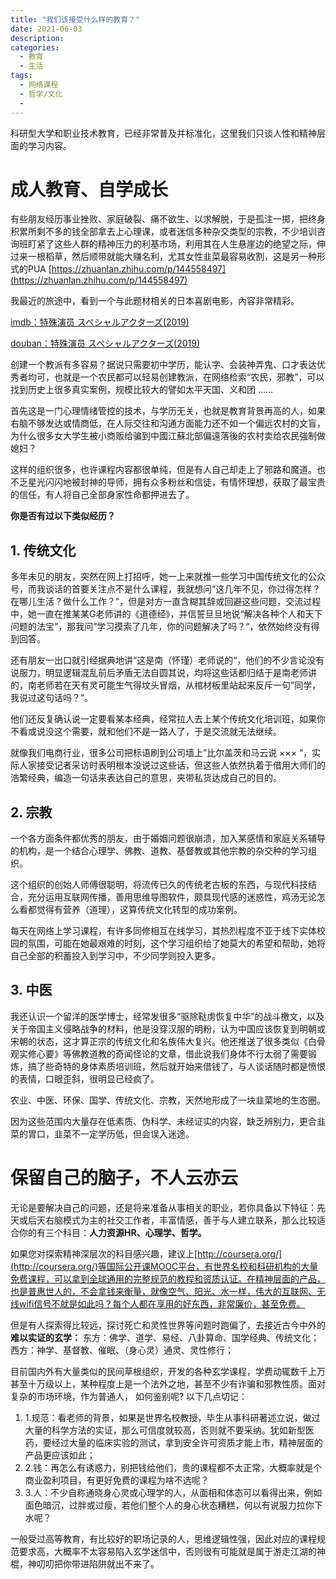 ```yaml
---
title: "我们该接受什么样的教育？"
date: 2021-06-03
description:
categories:
  - 教育
  - 生活
tags:
  - 网络课程
  - 哲学/文化
  -
---
```


科研型大学和职业技术教育，已经非常普及并标准化，这里我们只谈人性和精神层面的学习内容。

# **成人教育、自学成长**

有些朋友经历事业挫败、家庭破裂、痛不欲生、以求解脱，于是孤注一掷，把终身积累所剩不多的钱全部拿去上心理课，或者迷信多种杂交类型的宗教，不少培训咨询班盯紧了这些人群的精神压力的利基市场，利用其在人生悬崖边的绝望之际，伸过来一根稻草，然后顺带就能大赚名利，尤其女性韭菜最容易收割，这是另一种形式的PUA [https://zhuanlan.zhihu.com/p/144558497](https://zhuanlan.zhihu.com/p/144558497)

我最近的旅途中，看到一个与此题材相关的日本喜剧电影，內容非常精彩。

[imdb：特殊演员 スペシャルアクターズ(2019)](https://www.imdb.com/title/tt10403962/)

[douban：特殊演员 スペシャルアクターズ(2019)](https://movie.douban.com/subject/33450305/)

创建一个教派有多容易？据说只需要初中学历，能认字、会装神弄鬼、口才表达优秀者均可，也就是一个农民都可以轻易创建教派，在网络检索“农民，邪教”，可以找到历史上很多真实案例，规模比较大的譬如太平天国、义和团 ……

首先这是一门心理情绪管控的技术，与学历无关，也就是教育背景再高的人，如果右脑不够发达或情商低，在人际交往和沟通方面能力还不如一个偏远农村的文盲，为什么很多女大学生被小商贩给骗到中國江蘇北部偏遠落後的农村卖给农民強制做媳妇？

这样的组织很多，也许课程内容都很单纯，但是有人自己却走上了邪路和魔道。也不乏星光闪闪地被封神的导师，拥有众多粉丝和信徒，有情怀理想，获取了最宝贵的信任，有人将自己全部身家性命都押进去了。


**你是否有过以下类似经历？**

## 1. 传统文化

多年未见的朋友，突然在网上打招呼，她一上来就推一些学习中国传统文化的公众号，而我谈话的首要关注点不是什么课程，我就想问“这几年不见，你过得怎样？在哪儿生活？做什么工作？”，但是对方一直含糊其辞或回避这些问题，交流过程中，她一直在推某某G老师讲的《道德经》，并信誓旦旦地说“解决各种个人和天下问题的法宝”，那我问”学习摸索了几年，你的问题解决了吗？“，依然始终没有得到回答。

还有朋友一出口就引经据典地讲“这是南（怀瑾）老师说的“，他们的不少言论没有说服力，明显逻辑混乱前后矛盾无法自圆其说，均将这些话都归结于是南老师讲的，南老师若在天有灵可能生气得坟头冒烟，从棺材板里站起来反斥一句”同学，我说过这句话吗？“。

他们还反复确认说一定要看某本经典，经常拉人去上某个传统文化培训班，如果你不看或说没这个需要，就和他们不是一路人了，于是交流就无法继续。

就像我们电商行业，很多公司把标语刷到公司墙上”比尔盖茨和马云说 ××× “，实际人家接受记者采访时表明根本没说过这些话，但这些人依然执着于借用大师们的浩繁经典，编造一句话来表达自己的意思，夹带私货达成自己的目的。

## 2. 宗教

一个各方面条件都优秀的朋友，由于婚姻问题很崩溃，加入某感情和家庭关系辅导的机构，是一个结合心理学、佛教、道教、基督教或其他宗教的杂交种的学习组织。

这个组织的创始人师傅很聪明，将流传已久的传统老古板的东西，与现代科技结合，充分运用互联网传播，善用思维导图软件，颇具现代感的迷惑性，鸡汤无论怎么看都觉得有营养（道理），这算传统文化转型的成功案例。

每天在网络上学习课程，有许多同修相互在线学习，其热烈程度不亚于线下实体校园的氛围，可能在她最艰难的时刻，这个学习组织给了她莫大的希望和帮助，她将自己全部的积蓄投入到学习中，不少同学则投入更多。

## 3. 中医

我还认识一个留洋的医学博士，经常发很多“驱除鞑虏恢复中华”的战斗檄文，以及关于帝国主义侵略战争的材料，他是没穿汉服的明粉，认为中国应该恢复到明朝或宋朝的状态，这才算正宗的传统文化和名族伟大复兴。他还推送了很多类似《白骨观实修心要》等佛教道教的奇闻怪论的文章，借此说我们身体不行太弱了需要锻炼，搞了些奇特的身体素质培训班，然后就开始来借钱了，与人谈话随时都是愤恨的表情，口眼歪斜，很明显已经疯了。

农业、中医、环保、国学、传统文化、宗教，天然地形成了一块韭菜地的生态圈。

因为这些范围内大量存在低素质、伪科学、未经证实的内容，缺乏辨别力，更合韭菜的胃口，韭菜不一定学历低，但会误入迷途。

# 保留自己的脑子，不人云亦云

无论是要解决自己的问题，还是将来准备从事相关的职业，若你具备以下特征：先天或后天右脑模式为主的社交工作者，丰富情感，善于与人建立联系，那么比较适合你的有三个科目：**人力资源HR、心理学、哲学。**

如果您对探索精神深层次的科目感兴趣，建议上[http://coursera.org/](http://coursera.org/)等国际公开课MOOC平台，有世界名校和科研机构的大量免费课程，可以拿到全球通用的完整规范的教程和资质认证。在精神层面的产品，也是普惠世人的，不会拿钱来衡量，就像空气、阳光、水一样，伟大的互联网、无线wifi信号不就是如此吗？每个人都在享用的好东西，非常廉价，甚至免费。

但是有人探索得比较远，探讨死亡和灵性世界等问题时跑偏了，去接近古今中外的**难以实证的玄学：**
东方：佛学、道学、易经、八卦算命、国学经典、传统文化；
西方：神学、基督教、催眠、（身心灵）通灵、灵性修行；

目前国内外有大量类似的民间草根组织，开发的各种玄学课程，学费动辄数千上万甚至十万级以上，某种程度上是一个法外之地，甚至不少有诈骗和邪教性质。面对复杂的市场环境，作为普通人， 如何鉴别呢? 以下几点切记：

1. 1.规范：看老师的背景，如果是世界名校教授，毕生从事科研著述立说，做过大量的科学方法的实证，那么可信度就较高，否则就不要采纳。犹如新型医药，要经过大量的临床实验的测试，拿到安全许可资质才能上市，精神层面的产品更应该如此；
2. 2.钱：再怎么有诱惑力，别把钱给他们，贵的课程都不太正常，大概率就是个商业盈利项目，有更好免费的课程为啥不选呢？
3. 3.人：不少自称通晓身心灵或心理学的人，从面相和体态可以看得出来，例如面色暗沉，过胖或过瘦，若他们整个人的身心状态糟糕，何以有说服力拉你下水呢？

一般受过高等教育，有比较好的职场记录的人，思维逻辑性强，因此对应的课程规范要求高，大概率不太容易陷入玄学迷信中，否则很有可能就是属于游走江湖的神棍，神叨叨把你带进陷阱就出不来了。
